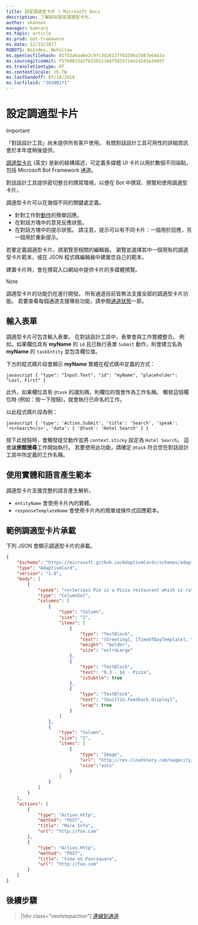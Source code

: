```yaml
---
title: 設定調適型卡片 | Microsoft Docs
description: 了解如何設定調適型卡片。
author: vkannan
manager: kamrani
ms.topic: article
ms.prod: bot-framework
ms.date: 12/13/2017
ROBOTS: NoIndex, NoFollow
ms.openlocfilehash: 01f52a6aa6e2c9fc3d2613ff03386a7d87e64a3a
ms.sourcegitcommit: f576981342fb3361216675815714e24281e20ddf
ms.translationtype: HT
ms.contentlocale: zh-TW
ms.lasthandoff: 07/18/2018
ms.locfileid: "39300171"
---
```

# <a name="configure-adaptive-cards"></a>設定調適型卡片
> [!IMPORTANT]
> 「對話設計工具」尚未提供所有客戶使用。 有關對話設計工具可用性的詳細資訊會於本年度稍後提供。

<a href="http://adaptivecards.io" target="_blank">調適型卡片</a> (英文) 是新的結構描述，可定義多媒體 UI 卡片以用於數個不同端點，包括 Microsoft Bot Framework 通道。 

對話設計工具提供密切整合的撰寫環境，以便在 Bot 中撰寫、預覽和使用調適型卡片。 

調適型卡片可以在幾個不同的關鍵處定義。

- 針對工作對[動作](conversation-designer-tasks.md)的簡單回應。
- 在對話方塊中的意見反應狀態。
- 在對話方塊中的提示狀態。 請注意，提示可以有不同卡片：一個用於回應，另一個用於重新提示。

若要定義調適型卡片，請瀏覽至相關的編輯器。 瀏覽並選擇其中一個現有的調適型卡片範本，或在 JSON 程式碼編輯器中建置您自己的範本。 

<!--TODO: Insert screenshot -->

建置卡片時，會在撰寫入口網站中提供卡片的多媒體預覽。

> [!NOTE]
> 調適型卡片的功能仍在進行開發。 所有通道目前皆無法支援全部的調適型卡片功能。 若要查看每個通道支援哪些功能，請參閱[通道狀態](/adaptive-cards/get-started/bots#channel-status)一節。

## <a name="input-form"></a>輸入表單

調適型卡片可包含輸入表單。 在對話設計工具中，表單會與工作實體整合。 例如，如果欄位具有 **myName** 的 `id` 且已執行表單 `Submit` 動作，則會建立名為 **myName** 的 `taskEntity` 並包含欄位值。 

下方的程式碼片段會顯示 **myName** 實體在程式碼中定義的方式：

``javascript
{
   "type": "Input.Text",
   "id": "myName",
   "placeholder": "Last, First"
}
``

此外，如果欄位具有 `@task` 的識別碼，則欄位的值會作為工作名稱。 觸發這個欄位時 (例如：按一下按鈕)，就會執行已命名的工作。 

以此程式碼片段為例：

``javascript
{
  'type': 'Action.Submit',
  'title': 'Search',
  'speak': '<s>Search</s>',
  'data': {
    '@task': 'Hotel Search'
  }
}
``

按下此按鈕時，會觸發提交動作並將 `context.sticky` 設定為 `Hotel Search`。 這會讓**旅館搜尋**工作開始執行。 若要使用此功能，請確定 `@task` 符合您在對話設計工具中所定義的工作名稱。

## <a name="use-entities-and-language-generation-templates"></a>使用實體和語言產生範本
調適型卡片支援完整的語言產生解析。

* `entityName` 會使用卡片內的實體。
* `responseTemplateName` 會使用卡片內的簡單或條件式回應範本。

<!--
# Binding form flow input fields to bot entities
TODO: fill this out based on design/ implementation -->

<!-- ## Adaptive Card schema

You can learn more about adaptive cards here  TODO: Insert link to adaptive cards schema documentation -->

## <a name="sample-adaptive-card-payload"></a>範例調適型卡片承載

下列 JSON 會顯示調適型卡片的承載。

```json
{
    "$schema": "https://microsoft.github.io/AdaptiveCards/schemas/adaptive-card.json",
    "type": "AdaptiveCard",
    "version": "1.0",
    "body": [
        {
            "speak": "<s>Serious Pie is a Pizza restaurant which is rated 9.3 by customers.</s>",
            "type": "ColumnSet",
            "columns": [
                {
                    "type": "Column",
                    "size": "2",
                    "items": [
                        {
                            "type": "TextBlock",
                            "text": "[Greeting], [TimeOfDayTemplate], You can eat in {location}",
                            "weight": "bolder",
                            "size": "extraLarge"
                        },
                        {
                            "type": "TextBlock",
                            "text": "9.3 · $$ · Pizza",
                            "isSubtle": true
                        },
                        {
                            "type": "TextBlock",
                            "text": "[builtin.feedback.display]",
                            "wrap": true
                        }
                    ]
                },
                {
                    "type": "Column",
                    "size": "1",
                    "items": [
                        {
                            "type": "Image",
                            "url": "http://res.cloudinary.com/sagacity/image/upload/c_crop,h_670,w_635,x_0,y_0/c_scale,w_640/v1397425743/Untitled-4_lviznp.jpg",
                            "size":"auto"
                        }
                    ]
                }
            ]
        }
    ],
    "actions": [
        {
            "type": "Action.Http",
            "method": "POST",
            "title": "More Info",
            "url": "http://foo.com"
        },
        {
            "type": "Action.Http",
            "method": "POST",
            "title": "View on Foursquare",
            "url": "http://foo.com"
        }
    ]
}
```

## <a name="next-step"></a>後續步驟
> [!div class="nextstepaction"]
> [連線到通道](conversation-designer-deploy.md)
